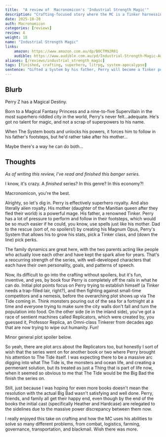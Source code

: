 ```yaml
---
title:  "A review of  Macronomicon's 'Industrial Strength Magic'"
description: "Crafting-focused story where the MC is a Tinker harnessing the power of a mage to fight against the eldritch horrors of The Tide."
date: 2025-10-28
auth: Macronomicon
categories: [reviews]
review: A
weight: 18
name: "Industrial Strength Magic"
links:
    amazon: https://www.amazon.com.au/dp/B0CTM92R81
    audible: https://www.audible.com.au/pd/Industrial-Strength-Magic-Audiobook/B0DCGPX96K
aliases: [/reviews/industrial_strength_magic]
tags: [finished, crafting, superhero, litrpg, system-apocalypse]
sentence: "Gifted a System by his father, Perry will become a Tinker powerful enough to save or damn the planet."
---
```



## Blurb

Perry Z has a Magical Destiny.

Born to a Magical Fantasy Princess and a nine-to-five Supervillain in the most superhero riddled city in the world, Perry's never felt...adequate. He's got no talent for magic, and not a scrap of superpowers to his name.

When The System boots and unlocks his powers, it forces him to follow in his father's footsteps, but he'd rather take after his mother...

Maybe there's a way he can do both...

## Thoughts

*As of writing this review, I've read and finished this banger series.*

I know, it's crazy. A *finished* series? In this genre? In this economy?!

Macronomicon, you're the best.

Alrighty, so let's dig in. Perry is effectively superhero royalty. And also literally alien royalty. His mother (daughter of the Manitian queen after they fled their world) is a powerful mage. His father, a renowned Tinker. Perry has a lot of pressure to perform and follow in their footsteps, which would be so much easier if he could, you know, use spells just like his mother. Dad to the rescue (sort of, no spoilers!) by creating his Magnum Opus, Perry's System that allows his to grow his stats, pick a Tinker class, and (down the line) pick perks.

The family dynamics are great here, with the two parents acting like people who actually love each other and have kept the spark alive for years. That's a reocurring strength of the series, with well-developed characters that each have their own personality, goals, and patterns of speech.

Now, its difficult to go into the crafting without spoilers, but it's fun, inventive, and yes, by book four Perry is completely off the rails in what he can do. Initial plot points focus on Perry trying to establish himself (a Tinker needs a trap-filled lair, right?), and then fighting against small-time competitors and a nemesis, before the overarching plot shows up via The Tide coming in. Think monsters pouring out of the sea for a fortnight at a time and everyone trying to make sure the city walls don't fall and turn the population into food. On the other side (ie in the inland side), you've got a race of sentient machines called Replicators, which were created by, you guessed it, Professor Replica, an Omni-class Tinkerer from decades ago that are now trying to wipe out humanity. Fun!

Minor general plot spoiler below.

So yeah, there are plot arcs about the Replicators too, but honestly I sort of wish that the series went on for another book or two where Perry brought his attention to The Tide itself. I was expecting there to be a massive arc digging into what The Tide is, the monsters and ocean life, and creating a permenant solution, but its treated as just a Thing that is part of life now, when it seemed so obvious to me that The Tide would be the Big Bad the finish the series on.

Still, just because I was hoping for even more books doesn't mean the resolution with the actual Big Bad wasn't satisfying and well done. Perry, friends, and family all get their happy end, even though by the end of the books the initial cast (specifically Heather and Hardcase) are relegated to the sidelines due to the massive power discrepancy between them now.

I really enjoyed this take on crafting and how the MC uses his abilities to solve so many different problems, from combat, logistics, farming, governance, transportation, and blackmail. Wish there was more.